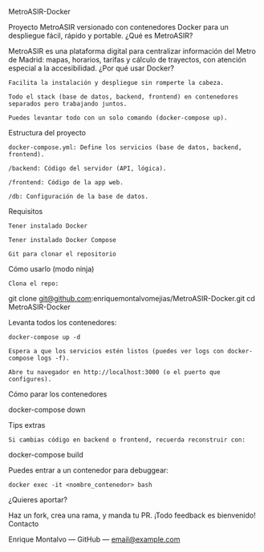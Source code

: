 MetroASIR-Docker

Proyecto MetroASIR versionado con contenedores Docker para un despliegue fácil, rápido y portable.
¿Qué es MetroASIR?

MetroASIR es una plataforma digital para centralizar información del Metro de Madrid: mapas, horarios, tarifas y cálculo de trayectos, con atención especial a la accesibilidad.
¿Por qué usar Docker?

    Facilita la instalación y despliegue sin romperte la cabeza.

    Todo el stack (base de datos, backend, frontend) en contenedores separados pero trabajando juntos.

    Puedes levantar todo con un solo comando (docker-compose up).

Estructura del proyecto

    docker-compose.yml: Define los servicios (base de datos, backend, frontend).

    /backend: Código del servidor (API, lógica).

    /frontend: Código de la app web.

    /db: Configuración de la base de datos.

Requisitos

    Tener instalado Docker

    Tener instalado Docker Compose

    Git para clonar el repositorio

Cómo usarlo (modo ninja)

    Clona el repo:

git clone git@github.com:enriquemontalvomejias/MetroASIR-Docker.git
cd MetroASIR-Docker

Levanta todos los contenedores:

    docker-compose up -d

    Espera a que los servicios estén listos (puedes ver logs con docker-compose logs -f).

    Abre tu navegador en http://localhost:3000 (o el puerto que configures).

Cómo parar los contenedores

docker-compose down

Tips extras

    Si cambias código en backend o frontend, recuerda reconstruir con:

docker-compose build

Puedes entrar a un contenedor para debuggear:

    docker exec -it <nombre_contenedor> bash

¿Quieres aportar?

Haz un fork, crea una rama, y manda tu PR. ¡Todo feedback es bienvenido!
Contacto

Enrique Montalvo — GitHub — email@example.com
